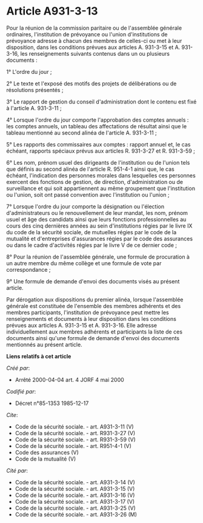 # Article A931-3-13

Pour la réunion de la commission paritaire ou de l'assemblée générale ordinaires, l'institution de prévoyance ou l'union
d'institutions de prévoyance adresse à chacun des membres de celles-ci ou met à leur disposition, dans les conditions prévues
aux articles A. 931-3-15 et A. 931-3-16, les renseignements suivants contenus dans un ou plusieurs documents : 

1° L'ordre du jour ; 

2° Le texte et l'exposé des motifs des projets de délibérations ou de résolutions présentés ; 

3° Le rapport de gestion du conseil d'administration dont le contenu est fixé à l'article A. 931-3-11 ; 

4° Lorsque l'ordre du jour comporte l'approbation des comptes annuels : les comptes annuels, un tableau des affectations de
résultat ainsi que le tableau mentionné au second alinéa de l'article A. 931-3-11 ; 

5° Les rapports des commissaires aux comptes : rapport annuel et, le cas échéant, rapports spéciaux prévus aux articles R.
931-3-27 et R. 931-3-59 ; 

6° Les nom, prénom usuel des dirigeants de l'institution ou de l'union tels que définis au second alinéa de l'article R.
951-4-1 ainsi que, le cas échéant, l'indication des personnes morales dans lesquelles ces personnes exercent des fonctions de
gestion, de direction, d'administration ou de surveillance et qui soit appartiennent au même groupement que l'institution ou
l'union, soit ont passé convention avec l'institution ou l'union ; 

7° Lorsque l'ordre du jour comporte la désignation ou l'élection d'administrateurs ou le renouvellement de leur mandat, les
nom, prénom usuel et âge des candidats ainsi que leurs fonctions professionnelles au cours des cinq dernières années au sein
d'institutions régies par le livre IX du code de la sécurité sociale, de mutuelles régies par le code de la mutualité et
d'entreprises d'assurances régies par le code des assurances ou dans le cadre d'activités régies par le livre V de ce dernier
code ; 

8° Pour la réunion de l'assemblée générale, une formule de procuration à un autre membre du même collège et une formule de
vote par correspondance ; 

9° Une formule de demande d'envoi des documents visés au présent article. 

Par dérogation aux dispositions du premier alinéa, lorsque l'assemblée générale est constituée de l'ensemble des membres
adhérents et des membres participants, l'institution de prévoyance peut mettre les renseignements et documents à leur
disposition dans les conditions prévues aux articles A. 931-3-15 et A. 931-3-16. Elle adresse individuellement aux membres
adhérents et participants la liste de ces documents ainsi qu'une formule de demande d'envoi des documents mentionnés au
présent article.

**Liens relatifs à cet article**

_Créé par_:

  - Arrêté 2000-04-04 art. 4 JORF 4 mai 2000

_Codifié par_:

  - Décret n°85-1353 1985-12-17

_Cite_:

  - Code de la sécurité sociale. - art. A931-3-11 (V)
  - Code de la sécurité sociale. - art. R931-3-27 (V)
  - Code de la sécurité sociale. - art. R931-3-59 (V)
  - Code de la sécurité sociale. - art. R951-4-1 (V)
  - Code des assurances (V)
  - Code de la mutualité (V)

_Cité par_:

  - Code de la sécurité sociale. - art. A931-3-14 (V)
  - Code de la sécurité sociale. - art. A931-3-15 (V)
  - Code de la sécurité sociale. - art. A931-3-16 (V)
  - Code de la sécurité sociale. - art. A931-3-17 (V)
  - Code de la sécurité sociale. - art. A931-3-25 (V)
  - Code de la sécurité sociale. - art. A931-3-26 (M)
